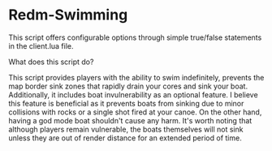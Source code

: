 # Redm-Swimming
This script offers configurable options through simple true/false statements in the client.lua file.

What does this script do?

This script provides players with the ability to swim indefinitely, prevents the map border sink zones that rapidly drain your cores and sink your boat.
Additionally, it includes boat invulnerability as an optional feature. I believe this feature is beneficial as it prevents boats from sinking due to minor collisions with rocks or a single shot fired at your canoe. 
On the other hand, having a god mode boat shouldn't cause any harm. It's worth noting that although players remain vulnerable, the boats themselves will not sink unless they are out of render distance for an extended period of time.
